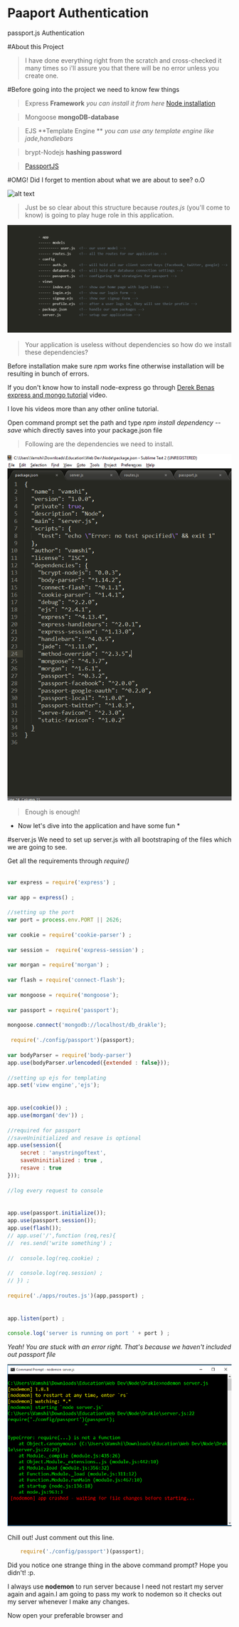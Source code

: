 # Paaport Authentication
passport.js Authentication

#About this Project
   >I have done everything right from the scratch and cross-checked it many times so i'll assure you that there will be no error unless you create one.
   
#Before going into the project we need to know few things
   
   >Express **Framework** *you can install it from here* [Node installation](https://nodejs.org/en/) 
       
   >Mongoose **mongoDB-database**
       
   >EJS **Template Engine ** *you can use any template engine like jade,handlebars*
       
   >brypt-Nodejs **hashing password**
  
   >[PassportJS](http://passportjs.org/docs)
  
#OMG! Did I forget to mention about what we are about to see? o.O

![alt text](https://github.com/vamshi9/Local-and-SocialAuthentication/blob/master/images/Screenshot%20(145).png "home page")

>Just be so clear about this structure because *routes.js* (you'll come to know) is going to play huge role in this application.

![alt text](https://github.com/vamshi9/Local-and-SocialAuthentication/blob/master/images/Capture.PNG "Application Structure")
 
>Your application is useless without dependencies so how do we install these dependencies?

   Before installation make sure *npm* works fine otherwise installation will be resulting in bunch of errors.
   
   If you don't know how to install node-express go through [Derek Benas express and mongo      tutorial](https://www.youtube.com/playlist?list=PLGLfVvz_LVvSpxyVx5XcprEgvhJ1BzruD) video.
   
   I love his videos more than any other online tutorial.
   
   Open command prompt set the path and type *npm install dependency --save* which directly saves into your package.json file
   
>Following are the dependencies we need to install.

![alt text](https://github.com/vamshi9/Local-and-SocialAuthentication/blob/master/images/Screenshot%20(128).png)

>Enough is enough!

* Now let's dive into the application and have some fun * 

#server.js
  We need to set up server.js with all bootstraping of the files which we are going to see.
  
  Get all the requirements through *require()*
  
```javascript

var express = require('express') ; 

var app = express() ; 

//setting up the port
var port = process.env.PORT || 2626;

var cookie = require('cookie-parser') ; 

var session =  require('express-session') ; 

var morgan = require('morgan') ;	

var flash = require('connect-flash');																																				

var mongoose = require('mongoose');

var passport = require('passport');

mongoose.connect('mongodb://localhost/db_drakle');
	
 require('./config/passport')(passport);

var bodyParser = require('body-parser')
app.use(bodyParser.urlencoded({extended : false}));

//setting up ejs for templating
app.set('view engine','ejs');


app.use(cookie()) ;
app.use(morgan('dev')) ; 

//required for passport
//saveUninitialized and resave is optional
app.use(session({
	secret : 'anystringoftext', 
	saveUninitialized : true ,
	resave : true 
}));

//log every request to console
 

app.use(passport.initialize());
app.use(passport.session());
app.use(flash());
// app.use('/',function (req,res){
// 	res.send('write something') ;

// 	console.log(req.cookie) ;

// 	console.log(req.session) ;	 
// }) ;

require('./apps/routes.js')(app,passport) ; 


app.listen(port) ;

console.log('server is running on port ' + port ) ;


```

*Yeah! You are stuck with an error right. That's because we haven't included out passport file*

![alt text](https://github.com/vamshi9/Local-and-SocialAuthentication/blob/master/images/error1.PNG "error1")

Chill out! Just comment out this line.

```javascript
    require('./config/passport')(passport);
```
Did you notice one strange thing in the above command prompt? Hope you didn't! :p. 

I always use **nodemon** to run server because I need not restart my server again and again.I am going to pass my work to nodemon so it checks out my server whenever I make any changes.

Now open your preferable browser and 






